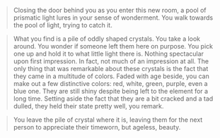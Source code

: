 >Closing the door behind you as you enter this new room, a pool of prismatic light lures in your sense of wonderment. You walk towards the pool of light, trying to catch it.  
  
>What you find is a pile of oddly shaped crystals. You take a look around. You wonder if someone left them here on purpose. You pick one up and hold it to what little light there is. Nothing spectacular upon first impression. In fact, not much of an impression at all. The only thing that was remarkable about these crystals is the fact that they came in a multitude of colors. Faded with age beside, you can make out a few distinctive colors: red, white, green, purple, even a blue one. They are still shiny despite being left to the element for a long time. Setting aside the fact that they are a bit cracked and a tad dulled, they held their state pretty well, you remark.  
  
>You leave the pile of crystal where it is, leaving them for the next person to appreciate their timeworn, but ageless, beauty.  
